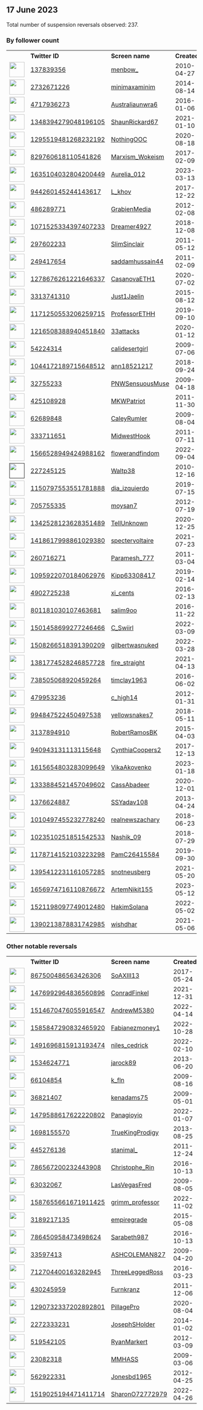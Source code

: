 
## 17 June 2023
Total number of suspension reversals observed: 237.

### By follower count
<table><tr><th></th><th align="left">Twitter ID</th><th align="left">Screen name</th>
<th align="left">Created</th><th align="left">Status</th><th align="left">Suspended</th><th align="left">Followers</th>
<tr><td><a href="https://pbs.twimg.com/profile_images/1341180401700630529/XwnHx23F_normal.jpg"><img src="https://pbs.twimg.com/profile_images/1341180401700630529/XwnHx23F_normal.jpg" width="40px" height="40px" align="center"/></a></td><td><a href="https://twitter.com/intent/user?user_id=137839356">137839356</a></td><td><a href="https://twitter.com/menbow_">menbow_</a></td><td>2010-04-27</td><td align="center"></td><td>2023-04-11</td><td>87727</td></tr>
<tr><td><a href="https://pbs.twimg.com/profile_images/1562490075199721474/8vwAJOlu_normal.jpg"><img src="https://pbs.twimg.com/profile_images/1562490075199721474/8vwAJOlu_normal.jpg" width="40px" height="40px" align="center"/></a></td><td><a href="https://twitter.com/intent/user?user_id=2732671226">2732671226</a></td><td><a href="https://twitter.com/minimaxaminim">minimaxaminim</a></td><td>2014-08-14</td><td align="center"></td><td>2023-04-17</td><td>39882</td></tr>
<tr><td><a href="https://pbs.twimg.com/profile_images/714444107423330304/gfE7Eqaj_normal.jpg"><img src="https://pbs.twimg.com/profile_images/714444107423330304/gfE7Eqaj_normal.jpg" width="40px" height="40px" align="center"/></a></td><td><a href="https://twitter.com/intent/user?user_id=4717936273">4717936273</a></td><td><a href="https://twitter.com/Australiaunwra6">Australiaunwra6</a></td><td>2016-01-06</td><td align="center"></td><td></td><td>28625</td></tr>
<tr><td><a href="https://pbs.twimg.com/profile_images/1654124057548443653/qnbXnApe_normal.jpg"><img src="https://pbs.twimg.com/profile_images/1654124057548443653/qnbXnApe_normal.jpg" width="40px" height="40px" align="center"/></a></td><td><a href="https://twitter.com/intent/user?user_id=1348394279048196105">1348394279048196105</a></td><td><a href="https://twitter.com/ShaunRickard67">ShaunRickard67</a></td><td>2021-01-10</td><td align="center"></td><td>2023-06-15</td><td>15650</td></tr>
<tr><td><a href="https://pbs.twimg.com/profile_images/1666494547084574722/P5bF4i8Q_normal.jpg"><img src="https://pbs.twimg.com/profile_images/1666494547084574722/P5bF4i8Q_normal.jpg" width="40px" height="40px" align="center"/></a></td><td><a href="https://twitter.com/intent/user?user_id=1295519481268232192">1295519481268232192</a></td><td><a href="https://twitter.com/NothingOOC">NothingOOC</a></td><td>2020-08-18</td><td align="center">🚫</td><td></td><td>15472</td></tr>
<tr><td><a href="https://pbs.twimg.com/profile_images/977922022478110721/ivcatrcl_normal.jpg"><img src="https://pbs.twimg.com/profile_images/977922022478110721/ivcatrcl_normal.jpg" width="40px" height="40px" align="center"/></a></td><td><a href="https://twitter.com/intent/user?user_id=829760618110541826">829760618110541826</a></td><td><a href="https://twitter.com/Marxism_Wokeism">Marxism_Wokeism</a></td><td>2017-02-09</td><td align="center"></td><td></td><td>15118</td></tr>
<tr><td><a href="https://pbs.twimg.com/profile_images/1670335039966461953/t7dlbvhZ_normal.jpg"><img src="https://pbs.twimg.com/profile_images/1670335039966461953/t7dlbvhZ_normal.jpg" width="40px" height="40px" align="center"/></a></td><td><a href="https://twitter.com/intent/user?user_id=1635104032804200449">1635104032804200449</a></td><td><a href="https://twitter.com/Aurelia_012">Aurelia_012</a></td><td>2023-03-13</td><td align="center"></td><td>2023-06-07</td><td>12061</td></tr>
<tr><td><a href="https://pbs.twimg.com/profile_images/1333121436102365186/q0uOkjQG_normal.jpg"><img src="https://pbs.twimg.com/profile_images/1333121436102365186/q0uOkjQG_normal.jpg" width="40px" height="40px" align="center"/></a></td><td><a href="https://twitter.com/intent/user?user_id=944260145244143617">944260145244143617</a></td><td><a href="https://twitter.com/L_khov">L_khov</a></td><td>2017-12-22</td><td align="center"></td><td></td><td>11431</td></tr>
<tr><td><a href="https://pbs.twimg.com/profile_images/936985812746555392/w5a9BkBa_normal.jpg"><img src="https://pbs.twimg.com/profile_images/936985812746555392/w5a9BkBa_normal.jpg" width="40px" height="40px" align="center"/></a></td><td><a href="https://twitter.com/intent/user?user_id=486289771">486289771</a></td><td><a href="https://twitter.com/GrabienMedia">GrabienMedia</a></td><td>2012-02-08</td><td align="center"></td><td>2023-06-16</td><td>8985</td></tr>
<tr><td><a href="https://pbs.twimg.com/profile_images/1669122765536862208/-OL0LadP_normal.jpg"><img src="https://pbs.twimg.com/profile_images/1669122765536862208/-OL0LadP_normal.jpg" width="40px" height="40px" align="center"/></a></td><td><a href="https://twitter.com/intent/user?user_id=1071525334397407233">1071525334397407233</a></td><td><a href="https://twitter.com/Dreamer4927">Dreamer4927</a></td><td>2018-12-08</td><td align="center"></td><td>2023-05-04</td><td>8179</td></tr>
<tr><td><a href="https://pbs.twimg.com/profile_images/1090009086073208832/ApfaO4dc_normal.jpg"><img src="https://pbs.twimg.com/profile_images/1090009086073208832/ApfaO4dc_normal.jpg" width="40px" height="40px" align="center"/></a></td><td><a href="https://twitter.com/intent/user?user_id=297602233">297602233</a></td><td><a href="https://twitter.com/SlimSinclair">SlimSinclair</a></td><td>2011-05-12</td><td align="center">👋</td><td></td><td>7571</td></tr>
<tr><td><a href="https://pbs.twimg.com/profile_images/1666506227818299392/C1jZO3UU_normal.jpg"><img src="https://pbs.twimg.com/profile_images/1666506227818299392/C1jZO3UU_normal.jpg" width="40px" height="40px" align="center"/></a></td><td><a href="https://twitter.com/intent/user?user_id=249417654">249417654</a></td><td><a href="https://twitter.com/saddamhussain44">saddamhussain44</a></td><td>2011-02-09</td><td align="center"></td><td>2023-03-08</td><td>7334</td></tr>
<tr><td><a href="https://pbs.twimg.com/profile_images/1648885168537477120/F3-SxUNh_normal.jpg"><img src="https://pbs.twimg.com/profile_images/1648885168537477120/F3-SxUNh_normal.jpg" width="40px" height="40px" align="center"/></a></td><td><a href="https://twitter.com/intent/user?user_id=1278676261221646337">1278676261221646337</a></td><td><a href="https://twitter.com/CasanovaETH1">CasanovaETH1</a></td><td>2020-07-02</td><td align="center"></td><td>2023-06-07</td><td>6595</td></tr>
<tr><td><a href="https://pbs.twimg.com/profile_images/1670794240480223234/dOeHwqeE_normal.jpg"><img src="https://pbs.twimg.com/profile_images/1670794240480223234/dOeHwqeE_normal.jpg" width="40px" height="40px" align="center"/></a></td><td><a href="https://twitter.com/intent/user?user_id=3313741310">3313741310</a></td><td><a href="https://twitter.com/Just1Jaelin">Just1Jaelin</a></td><td>2015-08-12</td><td align="center"></td><td></td><td>5338</td></tr>
<tr><td><a href="https://pbs.twimg.com/profile_images/1535406246202953729/BpkwD9xD_normal.jpg"><img src="https://pbs.twimg.com/profile_images/1535406246202953729/BpkwD9xD_normal.jpg" width="40px" height="40px" align="center"/></a></td><td><a href="https://twitter.com/intent/user?user_id=1171250553206259715">1171250553206259715</a></td><td><a href="https://twitter.com/ProfessorETHH">ProfessorETHH</a></td><td>2019-09-10</td><td align="center"></td><td>2022-11-14</td><td>5133</td></tr>
<tr><td><a href="https://pbs.twimg.com/profile_images/1225424093983494144/OwMYufZP_normal.jpg"><img src="https://pbs.twimg.com/profile_images/1225424093983494144/OwMYufZP_normal.jpg" width="40px" height="40px" align="center"/></a></td><td><a href="https://twitter.com/intent/user?user_id=1216508388940451840">1216508388940451840</a></td><td><a href="https://twitter.com/33attacks">33attacks</a></td><td>2020-01-12</td><td align="center"></td><td></td><td>4615</td></tr>
<tr><td><a href="https://pbs.twimg.com/profile_images/1565505347430785024/2WYRNpHy_normal.jpg"><img src="https://pbs.twimg.com/profile_images/1565505347430785024/2WYRNpHy_normal.jpg" width="40px" height="40px" align="center"/></a></td><td><a href="https://twitter.com/intent/user?user_id=54224314">54224314</a></td><td><a href="https://twitter.com/calidesertgirl">calidesertgirl</a></td><td>2009-07-06</td><td align="center"></td><td>2022-11-11</td><td>4345</td></tr>
<tr><td><a href="https://pbs.twimg.com/profile_images/1185932210429448192/E5jmQL-I_normal.jpg"><img src="https://pbs.twimg.com/profile_images/1185932210429448192/E5jmQL-I_normal.jpg" width="40px" height="40px" align="center"/></a></td><td><a href="https://twitter.com/intent/user?user_id=1044172189715648512">1044172189715648512</a></td><td><a href="https://twitter.com/ann18521217">ann18521217</a></td><td>2018-09-24</td><td align="center"></td><td></td><td>3170</td></tr>
<tr><td><a href="https://pbs.twimg.com/profile_images/1536692123931553792/I9de3Y4q_normal.jpg"><img src="https://pbs.twimg.com/profile_images/1536692123931553792/I9de3Y4q_normal.jpg" width="40px" height="40px" align="center"/></a></td><td><a href="https://twitter.com/intent/user?user_id=32755233">32755233</a></td><td><a href="https://twitter.com/PNWSensuousMuse">PNWSensuousMuse</a></td><td>2009-04-18</td><td align="center"></td><td>2022-07-15</td><td>2830</td></tr>
<tr><td><a href="https://pbs.twimg.com/profile_images/924832036942118912/FwwgvLe2_normal.jpg"><img src="https://pbs.twimg.com/profile_images/924832036942118912/FwwgvLe2_normal.jpg" width="40px" height="40px" align="center"/></a></td><td><a href="https://twitter.com/intent/user?user_id=425108928">425108928</a></td><td><a href="https://twitter.com/MKWPatriot">MKWPatriot</a></td><td>2011-11-30</td><td align="center"></td><td></td><td>2303</td></tr>
<tr><td><a href="https://pbs.twimg.com/profile_images/1499837345507520520/Y8zD24O2_normal.jpg"><img src="https://pbs.twimg.com/profile_images/1499837345507520520/Y8zD24O2_normal.jpg" width="40px" height="40px" align="center"/></a></td><td><a href="https://twitter.com/intent/user?user_id=62689848">62689848</a></td><td><a href="https://twitter.com/CaleyRumler">CaleyRumler</a></td><td>2009-08-04</td><td align="center"></td><td>2023-04-24</td><td>2211</td></tr>
<tr><td><a href="https://pbs.twimg.com/profile_images/1672287053596246016/2XxDpvfe_normal.jpg"><img src="https://pbs.twimg.com/profile_images/1672287053596246016/2XxDpvfe_normal.jpg" width="40px" height="40px" align="center"/></a></td><td><a href="https://twitter.com/intent/user?user_id=333711651">333711651</a></td><td><a href="https://twitter.com/MidwestHook">MidwestHook</a></td><td>2011-07-11</td><td align="center"></td><td>2023-01-06</td><td>2069</td></tr>
<tr><td><a href="https://pbs.twimg.com/profile_images/1668649797480226819/lXBxAh7h_normal.jpg"><img src="https://pbs.twimg.com/profile_images/1668649797480226819/lXBxAh7h_normal.jpg" width="40px" height="40px" align="center"/></a></td><td><a href="https://twitter.com/intent/user?user_id=1566528949424988162">1566528949424988162</a></td><td><a href="https://twitter.com/flowerandfindom">flowerandfindom</a></td><td>2022-09-04</td><td align="center"></td><td>2023-06-02</td><td>1824</td></tr>
<tr><td><a href=""><img src="" width="40px" height="40px" align="center"/></a></td><td><a href="https://twitter.com/intent/user?user_id=227245125">227245125</a></td><td><a href="https://twitter.com/Waltp38">Waltp38</a></td><td>2010-12-16</td><td align="center"></td><td>2022-03-14</td><td>1660</td></tr>
<tr><td><a href="https://pbs.twimg.com/profile_images/1669773482337468429/wbJdFK-e_normal.jpg"><img src="https://pbs.twimg.com/profile_images/1669773482337468429/wbJdFK-e_normal.jpg" width="40px" height="40px" align="center"/></a></td><td><a href="https://twitter.com/intent/user?user_id=1150797553551781888">1150797553551781888</a></td><td><a href="https://twitter.com/dia_izquierdo">dia_izquierdo</a></td><td>2019-07-15</td><td align="center"></td><td>2022-11-24</td><td>1639</td></tr>
<tr><td><a href="https://pbs.twimg.com/profile_images/1615710412913217537/9ojhIZxt_normal.jpg"><img src="https://pbs.twimg.com/profile_images/1615710412913217537/9ojhIZxt_normal.jpg" width="40px" height="40px" align="center"/></a></td><td><a href="https://twitter.com/intent/user?user_id=705755335">705755335</a></td><td><a href="https://twitter.com/moysan7">moysan7</a></td><td>2012-07-19</td><td align="center"></td><td>2023-05-26</td><td>1551</td></tr>
<tr><td><a href="https://pbs.twimg.com/profile_images/1528422910867693572/AxpaK9GC_normal.jpg"><img src="https://pbs.twimg.com/profile_images/1528422910867693572/AxpaK9GC_normal.jpg" width="40px" height="40px" align="center"/></a></td><td><a href="https://twitter.com/intent/user?user_id=1342528123628351489">1342528123628351489</a></td><td><a href="https://twitter.com/TellUnknown">TellUnknown</a></td><td>2020-12-25</td><td align="center"></td><td>2022-05-28</td><td>1463</td></tr>
<tr><td><a href="https://pbs.twimg.com/profile_images/1669100937758011393/u3cUf8LW_normal.jpg"><img src="https://pbs.twimg.com/profile_images/1669100937758011393/u3cUf8LW_normal.jpg" width="40px" height="40px" align="center"/></a></td><td><a href="https://twitter.com/intent/user?user_id=1418617998861029380">1418617998861029380</a></td><td><a href="https://twitter.com/spectervoltaire">spectervoltaire</a></td><td>2021-07-23</td><td align="center"></td><td>2023-06-13</td><td>1451</td></tr>
<tr><td><a href="https://pbs.twimg.com/profile_images/1217663726737735682/hX2pveXl_normal.jpg"><img src="https://pbs.twimg.com/profile_images/1217663726737735682/hX2pveXl_normal.jpg" width="40px" height="40px" align="center"/></a></td><td><a href="https://twitter.com/intent/user?user_id=260716271">260716271</a></td><td><a href="https://twitter.com/Paramesh_777">Paramesh_777</a></td><td>2011-03-04</td><td align="center"></td><td>2022-10-20</td><td>1416</td></tr>
<tr><td><a href="https://pbs.twimg.com/profile_images/1438686094237650944/-_VcB-R0_normal.jpg"><img src="https://pbs.twimg.com/profile_images/1438686094237650944/-_VcB-R0_normal.jpg" width="40px" height="40px" align="center"/></a></td><td><a href="https://twitter.com/intent/user?user_id=1095922070184062976">1095922070184062976</a></td><td><a href="https://twitter.com/Kipp63308417">Kipp63308417</a></td><td>2019-02-14</td><td align="center">🔒</td><td>2023-05-27</td><td>1345</td></tr>
<tr><td><a href="https://pbs.twimg.com/profile_images/1670431470874431488/RotrTTR3_normal.jpg"><img src="https://pbs.twimg.com/profile_images/1670431470874431488/RotrTTR3_normal.jpg" width="40px" height="40px" align="center"/></a></td><td><a href="https://twitter.com/intent/user?user_id=4902725238">4902725238</a></td><td><a href="https://twitter.com/xi_cents">xi_cents</a></td><td>2016-02-13</td><td align="center"></td><td>2022-12-21</td><td>1089</td></tr>
<tr><td><a href="https://pbs.twimg.com/profile_images/1667532834938974209/Ojm0DNB9_normal.jpg"><img src="https://pbs.twimg.com/profile_images/1667532834938974209/Ojm0DNB9_normal.jpg" width="40px" height="40px" align="center"/></a></td><td><a href="https://twitter.com/intent/user?user_id=801181030107463681">801181030107463681</a></td><td><a href="https://twitter.com/salim9oo">salim9oo</a></td><td>2016-11-22</td><td align="center"></td><td>2022-10-17</td><td>999</td></tr>
<tr><td><a href="https://pbs.twimg.com/profile_images/1670345438279634944/Zyk9LWY8_normal.jpg"><img src="https://pbs.twimg.com/profile_images/1670345438279634944/Zyk9LWY8_normal.jpg" width="40px" height="40px" align="center"/></a></td><td><a href="https://twitter.com/intent/user?user_id=1501458699277246466">1501458699277246466</a></td><td><a href="https://twitter.com/C_Swiirl">C_Swiirl</a></td><td>2022-03-09</td><td align="center"></td><td>2023-02-28</td><td>994</td></tr>
<tr><td><a href="https://pbs.twimg.com/profile_images/1542823716576342016/cM4neli7_normal.jpg"><img src="https://pbs.twimg.com/profile_images/1542823716576342016/cM4neli7_normal.jpg" width="40px" height="40px" align="center"/></a></td><td><a href="https://twitter.com/intent/user?user_id=1508266518391390209">1508266518391390209</a></td><td><a href="https://twitter.com/gilbertwasnuked">gilbertwasnuked</a></td><td>2022-03-28</td><td align="center"></td><td>2022-07-29</td><td>954</td></tr>
<tr><td><a href="https://pbs.twimg.com/profile_images/1386983441699418114/G1Fp7hPN_normal.jpg"><img src="https://pbs.twimg.com/profile_images/1386983441699418114/G1Fp7hPN_normal.jpg" width="40px" height="40px" align="center"/></a></td><td><a href="https://twitter.com/intent/user?user_id=1381774528246857728">1381774528246857728</a></td><td><a href="https://twitter.com/fire_straight">fire_straight</a></td><td>2021-04-13</td><td align="center"></td><td>2022-02-13</td><td>910</td></tr>
<tr><td><a href="https://pbs.twimg.com/profile_images/1174834609307041792/jFjvoKy8_normal.jpg"><img src="https://pbs.twimg.com/profile_images/1174834609307041792/jFjvoKy8_normal.jpg" width="40px" height="40px" align="center"/></a></td><td><a href="https://twitter.com/intent/user?user_id=738505068920459264">738505068920459264</a></td><td><a href="https://twitter.com/timclay1963">timclay1963</a></td><td>2016-06-02</td><td align="center"></td><td></td><td>903</td></tr>
<tr><td><a href="https://pbs.twimg.com/profile_images/981276419069235201/hTb9gpIX_normal.jpg"><img src="https://pbs.twimg.com/profile_images/981276419069235201/hTb9gpIX_normal.jpg" width="40px" height="40px" align="center"/></a></td><td><a href="https://twitter.com/intent/user?user_id=479953236">479953236</a></td><td><a href="https://twitter.com/c_high14">c_high14</a></td><td>2012-01-31</td><td align="center"></td><td>2022-09-10</td><td>830</td></tr>
<tr><td><a href="https://pbs.twimg.com/profile_images/1363632932561149952/Epbww6CT_normal.jpg"><img src="https://pbs.twimg.com/profile_images/1363632932561149952/Epbww6CT_normal.jpg" width="40px" height="40px" align="center"/></a></td><td><a href="https://twitter.com/intent/user?user_id=994847522450497538">994847522450497538</a></td><td><a href="https://twitter.com/yellowsnakes7">yellowsnakes7</a></td><td>2018-05-11</td><td align="center"></td><td>2022-03-29</td><td>825</td></tr>
<tr><td><a href="https://pbs.twimg.com/profile_images/1332119928862863360/z3rCGd0F_normal.jpg"><img src="https://pbs.twimg.com/profile_images/1332119928862863360/z3rCGd0F_normal.jpg" width="40px" height="40px" align="center"/></a></td><td><a href="https://twitter.com/intent/user?user_id=3137894910">3137894910</a></td><td><a href="https://twitter.com/RobertRamosBK">RobertRamosBK</a></td><td>2015-04-03</td><td align="center"></td><td>2022-06-12</td><td>790</td></tr>
<tr><td><a href="https://pbs.twimg.com/profile_images/1173591289662717952/WyEp8GqQ_normal.jpg"><img src="https://pbs.twimg.com/profile_images/1173591289662717952/WyEp8GqQ_normal.jpg" width="40px" height="40px" align="center"/></a></td><td><a href="https://twitter.com/intent/user?user_id=940943131113115648">940943131113115648</a></td><td><a href="https://twitter.com/CynthiaCoopers2">CynthiaCoopers2</a></td><td>2017-12-13</td><td align="center"></td><td></td><td>725</td></tr>
<tr><td><a href="https://pbs.twimg.com/profile_images/1618894823087276032/4aoFyseA_normal.jpg"><img src="https://pbs.twimg.com/profile_images/1618894823087276032/4aoFyseA_normal.jpg" width="40px" height="40px" align="center"/></a></td><td><a href="https://twitter.com/intent/user?user_id=1615654803283099649">1615654803283099649</a></td><td><a href="https://twitter.com/VikaAkovenko">VikaAkovenko</a></td><td>2023-01-18</td><td align="center"></td><td>2023-06-04</td><td>694</td></tr>
<tr><td><a href="https://pbs.twimg.com/profile_images/1572027202534793217/q4UrSuxw_normal.jpg"><img src="https://pbs.twimg.com/profile_images/1572027202534793217/q4UrSuxw_normal.jpg" width="40px" height="40px" align="center"/></a></td><td><a href="https://twitter.com/intent/user?user_id=1333884521457049602">1333884521457049602</a></td><td><a href="https://twitter.com/CassAbadeer">CassAbadeer</a></td><td>2020-12-01</td><td align="center"></td><td>2022-09-21</td><td>686</td></tr>
<tr><td><a href="https://pbs.twimg.com/profile_images/1338190593021726720/ozb7Jr4S_normal.jpg"><img src="https://pbs.twimg.com/profile_images/1338190593021726720/ozb7Jr4S_normal.jpg" width="40px" height="40px" align="center"/></a></td><td><a href="https://twitter.com/intent/user?user_id=1376624887">1376624887</a></td><td><a href="https://twitter.com/SSYadav108">SSYadav108</a></td><td>2013-04-24</td><td align="center"></td><td>2022-08-13</td><td>659</td></tr>
<tr><td><a href="https://pbs.twimg.com/profile_images/1013228676316565504/ZHFcFTR9_normal.jpg"><img src="https://pbs.twimg.com/profile_images/1013228676316565504/ZHFcFTR9_normal.jpg" width="40px" height="40px" align="center"/></a></td><td><a href="https://twitter.com/intent/user?user_id=1010497455232778240">1010497455232778240</a></td><td><a href="https://twitter.com/realnewszachary">realnewszachary</a></td><td>2018-06-23</td><td align="center"></td><td></td><td>634</td></tr>
<tr><td><a href="https://pbs.twimg.com/profile_images/1670507347645730816/mvbLPGRa_normal.jpg"><img src="https://pbs.twimg.com/profile_images/1670507347645730816/mvbLPGRa_normal.jpg" width="40px" height="40px" align="center"/></a></td><td><a href="https://twitter.com/intent/user?user_id=1023510251851542533">1023510251851542533</a></td><td><a href="https://twitter.com/Nashik_09">Nashik_09</a></td><td>2018-07-29</td><td align="center"></td><td>2022-12-22</td><td>626</td></tr>
<tr><td><a href="https://pbs.twimg.com/profile_images/1233459264557125634/Zy0vxuCQ_normal.jpg"><img src="https://pbs.twimg.com/profile_images/1233459264557125634/Zy0vxuCQ_normal.jpg" width="40px" height="40px" align="center"/></a></td><td><a href="https://twitter.com/intent/user?user_id=1178714152103223298">1178714152103223298</a></td><td><a href="https://twitter.com/PamC26415584">PamC26415584</a></td><td>2019-09-30</td><td align="center">🚫</td><td></td><td>492</td></tr>
<tr><td><a href="https://pbs.twimg.com/profile_images/1670023392156700674/cN72qapf_normal.jpg"><img src="https://pbs.twimg.com/profile_images/1670023392156700674/cN72qapf_normal.jpg" width="40px" height="40px" align="center"/></a></td><td><a href="https://twitter.com/intent/user?user_id=1395412231161057285">1395412231161057285</a></td><td><a href="https://twitter.com/snotneusberg">snotneusberg</a></td><td>2021-05-20</td><td align="center"></td><td></td><td>467</td></tr>
<tr><td><a href="https://pbs.twimg.com/profile_images/1665135727909150720/lJaMH-PB_normal.jpg"><img src="https://pbs.twimg.com/profile_images/1665135727909150720/lJaMH-PB_normal.jpg" width="40px" height="40px" align="center"/></a></td><td><a href="https://twitter.com/intent/user?user_id=1656974716110876672">1656974716110876672</a></td><td><a href="https://twitter.com/ArtemNikit155">ArtemNikit155</a></td><td>2023-05-12</td><td align="center"></td><td>2023-06-14</td><td>452</td></tr>
<tr><td><a href="https://pbs.twimg.com/profile_images/1613395800276766722/0OBwX0pR_normal.jpg"><img src="https://pbs.twimg.com/profile_images/1613395800276766722/0OBwX0pR_normal.jpg" width="40px" height="40px" align="center"/></a></td><td><a href="https://twitter.com/intent/user?user_id=1521198097749012480">1521198097749012480</a></td><td><a href="https://twitter.com/HakimSolana">HakimSolana</a></td><td>2022-05-02</td><td align="center"></td><td>2023-05-10</td><td>431</td></tr>
<tr><td><a href="https://pbs.twimg.com/profile_images/1497546264711290881/gaHAonQO_normal.jpg"><img src="https://pbs.twimg.com/profile_images/1497546264711290881/gaHAonQO_normal.jpg" width="40px" height="40px" align="center"/></a></td><td><a href="https://twitter.com/intent/user?user_id=1390213878831742985">1390213878831742985</a></td><td><a href="https://twitter.com/wishdhar">wishdhar</a></td><td>2021-05-06</td><td align="center"></td><td>2022-04-30</td><td>429</td></tr>
</table>

### Other notable reversals
<table><tr><th></th><th align="left">Twitter ID</th><th align="left">Screen name</th>
<th align="left">Created</th><th align="left">Status</th><th align="left">Suspended</th><th align="left">Followers</th>
<tr><td><a href="https://pbs.twimg.com/profile_images/1304832089150324738/M37YS4Vc_normal.jpg"><img src="https://pbs.twimg.com/profile_images/1304832089150324738/M37YS4Vc_normal.jpg" width="40px" height="40px" align="center"/></a></td><td><a href="https://twitter.com/intent/user?user_id=867500486563426306">867500486563426306</a></td><td><a href="https://twitter.com/SoAXIII13">SoAXIII13</a></td><td>2017-05-24</td><td align="center"></td><td>2022-12-24</td><td>114</td></tr>
<tr><td><a href="https://pbs.twimg.com/profile_images/1477116945874837505/dkZZGfPL_normal.jpg"><img src="https://pbs.twimg.com/profile_images/1477116945874837505/dkZZGfPL_normal.jpg" width="40px" height="40px" align="center"/></a></td><td><a href="https://twitter.com/intent/user?user_id=1476992964836560896">1476992964836560896</a></td><td><a href="https://twitter.com/ConradFinkel">ConradFinkel</a></td><td>2021-12-31</td><td align="center"></td><td>2022-04-26</td><td>60</td></tr>
<tr><td><a href="https://pbs.twimg.com/profile_images/1657140592403689472/NEv35Nlb_normal.jpg"><img src="https://pbs.twimg.com/profile_images/1657140592403689472/NEv35Nlb_normal.jpg" width="40px" height="40px" align="center"/></a></td><td><a href="https://twitter.com/intent/user?user_id=1514670476055916547">1514670476055916547</a></td><td><a href="https://twitter.com/AndrewM5380">AndrewM5380</a></td><td>2022-04-14</td><td align="center"></td><td>2023-06-07</td><td>159</td></tr>
<tr><td><a href="https://pbs.twimg.com/profile_images/1585859617090772994/vD7VmtSe_normal.jpg"><img src="https://pbs.twimg.com/profile_images/1585859617090772994/vD7VmtSe_normal.jpg" width="40px" height="40px" align="center"/></a></td><td><a href="https://twitter.com/intent/user?user_id=1585847290832465920">1585847290832465920</a></td><td><a href="https://twitter.com/Fabianezmoney1">Fabianezmoney1</a></td><td>2022-10-28</td><td align="center"></td><td>2022-12-30</td><td>80</td></tr>
<tr><td><a href="https://pbs.twimg.com/profile_images/1491696941209636871/LX8tmYK7_normal.jpg"><img src="https://pbs.twimg.com/profile_images/1491696941209636871/LX8tmYK7_normal.jpg" width="40px" height="40px" align="center"/></a></td><td><a href="https://twitter.com/intent/user?user_id=1491696815913193474">1491696815913193474</a></td><td><a href="https://twitter.com/niles_cedrick">niles_cedrick</a></td><td>2022-02-10</td><td align="center"></td><td>2023-05-15</td><td>15</td></tr>
<tr><td><a href="https://pbs.twimg.com/profile_images/1670571176492429312/_q4Y26WV_normal.jpg"><img src="https://pbs.twimg.com/profile_images/1670571176492429312/_q4Y26WV_normal.jpg" width="40px" height="40px" align="center"/></a></td><td><a href="https://twitter.com/intent/user?user_id=1534624771">1534624771</a></td><td><a href="https://twitter.com/jarock89">jarock89</a></td><td>2013-06-20</td><td align="center"></td><td>2023-05-24</td><td>56</td></tr>
<tr><td><a href="https://pbs.twimg.com/profile_images/1667793406351798273/dbKn-12j_normal.jpg"><img src="https://pbs.twimg.com/profile_images/1667793406351798273/dbKn-12j_normal.jpg" width="40px" height="40px" align="center"/></a></td><td><a href="https://twitter.com/intent/user?user_id=66104854">66104854</a></td><td><a href="https://twitter.com/k_fln">k_fln</a></td><td>2009-08-16</td><td align="center"></td><td>2023-03-27</td><td>1</td></tr>
<tr><td><a href="https://pbs.twimg.com/profile_images/192542429/jackbauersox_normal.bmp"><img src="https://pbs.twimg.com/profile_images/192542429/jackbauersox_normal.bmp" width="40px" height="40px" align="center"/></a></td><td><a href="https://twitter.com/intent/user?user_id=36821407">36821407</a></td><td><a href="https://twitter.com/kenadams75">kenadams75</a></td><td>2009-05-01</td><td align="center"></td><td>2023-06-14</td><td>169</td></tr>
<tr><td><a href="https://abs.twimg.com/sticky/default_profile_images/default_profile_normal.png"><img src="https://abs.twimg.com/sticky/default_profile_images/default_profile_normal.png" width="40px" height="40px" align="center"/></a></td><td><a href="https://twitter.com/intent/user?user_id=1479588617622220802">1479588617622220802</a></td><td><a href="https://twitter.com/Panagioyio">Panagioyio</a></td><td>2022-01-07</td><td align="center"></td><td>2023-06-07</td><td>104</td></tr>
<tr><td><a href="https://pbs.twimg.com/profile_images/1518651663338418179/IuUfc1Fc_normal.jpg"><img src="https://pbs.twimg.com/profile_images/1518651663338418179/IuUfc1Fc_normal.jpg" width="40px" height="40px" align="center"/></a></td><td><a href="https://twitter.com/intent/user?user_id=1698155570">1698155570</a></td><td><a href="https://twitter.com/TrueKingProdigy">TrueKingProdigy</a></td><td>2013-08-25</td><td align="center"></td><td>2023-03-17</td><td>3</td></tr>
<tr><td><a href="https://pbs.twimg.com/profile_images/1711157290/image_normal.jpg"><img src="https://pbs.twimg.com/profile_images/1711157290/image_normal.jpg" width="40px" height="40px" align="center"/></a></td><td><a href="https://twitter.com/intent/user?user_id=445276136">445276136</a></td><td><a href="https://twitter.com/stanimal_">stanimal_</a></td><td>2011-12-24</td><td align="center"></td><td>2023-06-13</td><td>255</td></tr>
<tr><td><a href="https://pbs.twimg.com/profile_images/948918964184408070/tOCWkw6b_normal.jpg"><img src="https://pbs.twimg.com/profile_images/948918964184408070/tOCWkw6b_normal.jpg" width="40px" height="40px" align="center"/></a></td><td><a href="https://twitter.com/intent/user?user_id=786567200232443908">786567200232443908</a></td><td><a href="https://twitter.com/Christophe_Rin">Christophe_Rin</a></td><td>2016-10-13</td><td align="center"></td><td>2023-05-20</td><td>2</td></tr>
<tr><td><a href="https://abs.twimg.com/sticky/default_profile_images/default_profile_normal.png"><img src="https://abs.twimg.com/sticky/default_profile_images/default_profile_normal.png" width="40px" height="40px" align="center"/></a></td><td><a href="https://twitter.com/intent/user?user_id=63032067">63032067</a></td><td><a href="https://twitter.com/LasVegasFred">LasVegasFred</a></td><td>2009-08-05</td><td align="center"></td><td>2022-11-29</td><td>33</td></tr>
<tr><td><a href="https://pbs.twimg.com/profile_images/1608112407401959424/Vs0XvbZF_normal.jpg"><img src="https://pbs.twimg.com/profile_images/1608112407401959424/Vs0XvbZF_normal.jpg" width="40px" height="40px" align="center"/></a></td><td><a href="https://twitter.com/intent/user?user_id=1587655661671911425">1587655661671911425</a></td><td><a href="https://twitter.com/grimm_professor">grimm_professor</a></td><td>2022-11-02</td><td align="center"></td><td>2023-01-02</td><td>5</td></tr>
<tr><td><a href="https://pbs.twimg.com/profile_images/596806932314263553/dPmAjk9K_normal.jpg"><img src="https://pbs.twimg.com/profile_images/596806932314263553/dPmAjk9K_normal.jpg" width="40px" height="40px" align="center"/></a></td><td><a href="https://twitter.com/intent/user?user_id=3189217135">3189217135</a></td><td><a href="https://twitter.com/empiregrade">empiregrade</a></td><td>2015-05-08</td><td align="center"></td><td>2023-03-20</td><td>15</td></tr>
<tr><td><a href="https://pbs.twimg.com/profile_images/1648914998209462272/_18Pwtpt_normal.jpg"><img src="https://pbs.twimg.com/profile_images/1648914998209462272/_18Pwtpt_normal.jpg" width="40px" height="40px" align="center"/></a></td><td><a href="https://twitter.com/intent/user?user_id=786450958473498624">786450958473498624</a></td><td><a href="https://twitter.com/Sarabeth987">Sarabeth987</a></td><td>2016-10-13</td><td align="center"></td><td>2023-05-08</td><td>3</td></tr>
<tr><td><a href="https://pbs.twimg.com/profile_images/599598428356616192/nyH84ezc_normal.jpg"><img src="https://pbs.twimg.com/profile_images/599598428356616192/nyH84ezc_normal.jpg" width="40px" height="40px" align="center"/></a></td><td><a href="https://twitter.com/intent/user?user_id=33597413">33597413</a></td><td><a href="https://twitter.com/ASHCOLEMAN827">ASHCOLEMAN827</a></td><td>2009-04-20</td><td align="center"></td><td>2023-03-15</td><td>8</td></tr>
<tr><td><a href="https://pbs.twimg.com/profile_images/712705992434262016/u6gvCLpQ_normal.jpg"><img src="https://pbs.twimg.com/profile_images/712705992434262016/u6gvCLpQ_normal.jpg" width="40px" height="40px" align="center"/></a></td><td><a href="https://twitter.com/intent/user?user_id=712704400163282945">712704400163282945</a></td><td><a href="https://twitter.com/ThreeLeggedRoss">ThreeLeggedRoss</a></td><td>2016-03-23</td><td align="center"></td><td>2023-06-11</td><td>22</td></tr>
<tr><td><a href="https://pbs.twimg.com/profile_images/2606364039/8iojqevzqd9azuxpc7oy_normal.jpeg"><img src="https://pbs.twimg.com/profile_images/2606364039/8iojqevzqd9azuxpc7oy_normal.jpeg" width="40px" height="40px" align="center"/></a></td><td><a href="https://twitter.com/intent/user?user_id=430245959">430245959</a></td><td><a href="https://twitter.com/Furnkranz">Furnkranz</a></td><td>2011-12-06</td><td align="center"></td><td>2022-12-30</td><td>261</td></tr>
<tr><td><a href="https://pbs.twimg.com/profile_images/1514571897232633859/FA3TmWW5_normal.jpg"><img src="https://pbs.twimg.com/profile_images/1514571897232633859/FA3TmWW5_normal.jpg" width="40px" height="40px" align="center"/></a></td><td><a href="https://twitter.com/intent/user?user_id=1290732337202892801">1290732337202892801</a></td><td><a href="https://twitter.com/PillagePro">PillagePro</a></td><td>2020-08-04</td><td align="center"></td><td>2022-07-21</td><td>68</td></tr>
<tr><td><a href="https://pbs.twimg.com/profile_images/505907274930327553/6YvEO0Fw_normal.jpeg"><img src="https://pbs.twimg.com/profile_images/505907274930327553/6YvEO0Fw_normal.jpeg" width="40px" height="40px" align="center"/></a></td><td><a href="https://twitter.com/intent/user?user_id=2272333231">2272333231</a></td><td><a href="https://twitter.com/JosephSHolder">JosephSHolder</a></td><td>2014-01-02</td><td align="center"></td><td>2023-03-22</td><td>88</td></tr>
<tr><td><a href="https://pbs.twimg.com/profile_images/1571144996102840321/MvPsqHZo_normal.jpg"><img src="https://pbs.twimg.com/profile_images/1571144996102840321/MvPsqHZo_normal.jpg" width="40px" height="40px" align="center"/></a></td><td><a href="https://twitter.com/intent/user?user_id=519542105">519542105</a></td><td><a href="https://twitter.com/RyanMarkert">RyanMarkert</a></td><td>2012-03-09</td><td align="center"></td><td>2023-04-24</td><td>73</td></tr>
<tr><td><a href="https://abs.twimg.com/sticky/default_profile_images/default_profile_normal.png"><img src="https://abs.twimg.com/sticky/default_profile_images/default_profile_normal.png" width="40px" height="40px" align="center"/></a></td><td><a href="https://twitter.com/intent/user?user_id=23082318">23082318</a></td><td><a href="https://twitter.com/MMHASS">MMHASS</a></td><td>2009-03-06</td><td align="center"></td><td>2023-05-21</td><td>2</td></tr>
<tr><td><a href="https://pbs.twimg.com/profile_images/1587175299296501763/u2_aT1OS_normal.jpg"><img src="https://pbs.twimg.com/profile_images/1587175299296501763/u2_aT1OS_normal.jpg" width="40px" height="40px" align="center"/></a></td><td><a href="https://twitter.com/intent/user?user_id=562922331">562922331</a></td><td><a href="https://twitter.com/Jonesbd1965">Jonesbd1965</a></td><td>2012-04-25</td><td align="center"></td><td>2023-05-22</td><td>3</td></tr>
<tr><td><a href="https://pbs.twimg.com/profile_images/1519025366052085760/4XAUov_v_normal.png"><img src="https://pbs.twimg.com/profile_images/1519025366052085760/4XAUov_v_normal.png" width="40px" height="40px" align="center"/></a></td><td><a href="https://twitter.com/intent/user?user_id=1519025194471411714">1519025194471411714</a></td><td><a href="https://twitter.com/SharonO72772979">SharonO72772979</a></td><td>2022-04-26</td><td align="center"></td><td>2022-12-21</td><td>20</td></tr>
</table>
